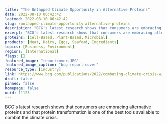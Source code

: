 ```yaml
---
title: "The Untapped Climate Opportunity in Alternative Proteins"
date: 2022-08-10 06:42:42
lastmod: 2022-08-10 06:42:42
slug: /untapped-climate-opportunity-alternative-proteins
description: "BCG's latest research shows that consumers are embracing alternative proteins and that protein transformation is one of the best tools available to combat the climate crisis."
excerpt: "BCG's latest research shows that consumers are embracing alternative proteins and that protein transformation is one of the best tools available to combat the climate crisis."
proteins: [Cell-Based, Plant-Based, Microbial]
products: [Meat, Dairy, Eggs, Seafood, Ingredients]
topics: [Business, Environment]
regions: [International]
flags: []
featured_image: "reportcover.JPG"
featured_image_caption: "bcg report cover"
resource_type: [industry]
link: https://www.bcg.com/publications/2022/combating-climate-crisis-with-alternative-protein
draft: false
pinned: false
homepage: false
uuid: 11123
---
```

BCG\'s latest research shows that consumers are embracing alternative
proteins and that protein transformation is one of the best tools
available to combat the climate crisis.
